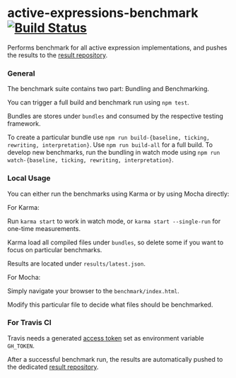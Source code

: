 # active-expressions-benchmark [![Build Status](https://travis-ci.org/active-expressions/active-expressions-benchmark.svg?branch=master)](https://travis-ci.org/active-expressions/active-expressions-benchmark)
Performs benchmark for all active expression implementations, and pushes the results to the [result repository](https://github.com/active-expressions/active-expressions-benchmark-results).

### General

The benchmark suite contains two part: Bundling and Benchmarking.

You can trigger a full build and benchmark run using `npm test`.

Bundles are stores under `bundles` and consumed by the respective testing framework.

To create a particular bundle use `npm run build-{baseline, ticking, rewriting, interpretation}`. Use `npm run build-all` for a full build.
To develop new benchmarks, run the bundling in watch mode using `npm run watch-{baseline, ticking, rewriting, interpretation}`.

### Local Usage

You can either run the benchmarks using Karma or by using Mocha directly:

For Karma:

Run `karma start` to work in watch mode, or `karma start --single-run` for one-time measurements.

Karma load all compiled files under `bundles`, so delete some if you want to focus on particular benchmarks.

Results are located under `results/latest.json`.

For Mocha:

Simply navigate your browser to the `benchmark/index.html`.

Modify this particular file to decide what files should be benchmarked.

### For Travis CI

Travis needs a generated [access token](https://github.com/settings/tokens/new) set as environment variable `GH_TOKEN`.

After a successful benchmark run, the results are automatically pushed to the dedicated [result repository](https://github.com/active-expressions/active-expressions-benchmark-results).
